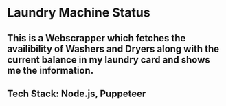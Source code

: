 # Laundry Machine Status

## This is a Webscrapper which fetches the availibility of Washers and Dryers along with the current balance in my laundry card and shows me the information.

## Tech Stack: Node.js, Puppeteer
